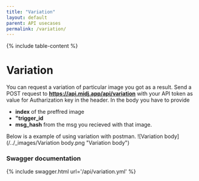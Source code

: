 ```yaml
---
title: "Variation"
layout: default
parent: API usecases
permalink: /variation/
---
```

{% include table-content %}

# Variation
You can request a variation of particular image you got as a result. Send a POST request to **https://api.midj.app/api/variation** with your API token as value for Autharization key in the header.
In the body you have to provide 
- **index** of the preffred image
- **"trigger_id**
- **msg_hash** from the msg you recieved with that image.

Below is a example of using variation with postman.
![Variation body](/../_images/Variation body.png "Variation body")

### Swagger documentation
{% include swagger.html url='/api/variation.yml' %}

